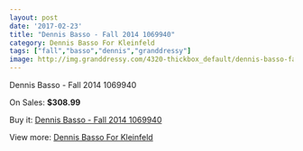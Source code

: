```yaml
---
layout: post
date: '2017-02-23'
title: "Dennis Basso - Fall 2014 1069940"
category: Dennis Basso For Kleinfeld
tags: ["fall","basso","dennis","granddressy"]
image: http://img.granddressy.com/4320-thickbox_default/dennis-basso-fall-2014-1069940.jpg
---
```

Dennis Basso - Fall 2014 1069940

On Sales: **$308.99**
<a href="https://www.granddressy.com/en/dennis-basso-for-kleinfeld/3673-dennis-basso-fall-2014-1069940.html"><amp-img layout="responsive" width="600" height="600" src="//img.granddressy.com/4320-thickbox_default/dennis-basso-fall-2014-1069940.jpg" alt="Dennis Basso - Fall 2014 1069940 0" /></a>

Buy it: [Dennis Basso - Fall 2014 1069940](https://www.granddressy.com/en/dennis-basso-for-kleinfeld/3673-dennis-basso-fall-2014-1069940.html "Dennis Basso - Fall 2014 1069940")

View more: [Dennis Basso For Kleinfeld](https://www.granddressy.com/en/190-dennis-basso-for-kleinfeld "Dennis Basso For Kleinfeld")